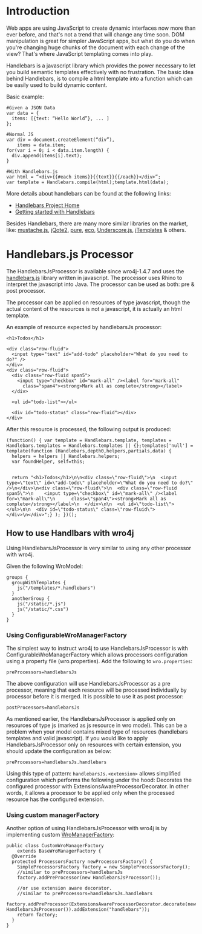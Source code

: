 # Introduction #
Web apps are using JavaScript to create dynamic interfaces now more than ever before, and that's not a trend that will change any time soon. DOM manipulation is great for simpler JavaScript apps, but what do you do when you're changing huge chunks of the document with each change of the view? That's where JavaScript templating comes into play.

Handlebars is a javascript library which provides the power necessary to let you build semantic templates effectively with no frustration. The basic idea behind Handlebars, is to compile a html template into a function which can be easily used to build dynamic content.

Basic example:

```
#Given a JSON Data
var data = { 
  items: [{text: “Hello World”}, ... ]
};

#Normal JS
var div = document.createElement(“div”),    
    items = data.item;
for(var i = 0; i < data.item.length) {  
  div.append(items[i].text);
}

#With Handlebars.js
var html = “<div>{{#each items}}{{text}}{{/each}}</div>”;
var template = Handlebars.compile(html);template.html(data);
```

More details about handlebars can be found at the following links:
  * [Handlebars Project Home](http://handlebarsjs.com/precompilation.html)
  * [Getting started with Handlebars](http://thinkvitamin.com/code/getting-started-with-handlebars-js/)

Besides Handlebars, there are many more similar libraries on the market, like: [mustache.js](https://github.com/janl/mustache.js/), [jQote2](http://aefxx.com/jquery-plugins/jqote2/), [pure](http://beebole.com/pure/), [eco](https://github.com/sstephenson/eco/), [Underscore.js](http://documentcloud.github.com/underscore/), [jTemplates](http://jtemplates.tpython.com/) & others.

# Handlebars.js Processor #
The HandlebarsJsProcessor is available since wro4j-1.4.7 and uses the [handlebars.js](https://github.com/wycats/handlebars.js/) library written in javascript. The processor uses Rhino to interpret the javascript into Java. The processor can be used as both: pre & post processor.

The processor can be applied on resources of type javascript, though the actual content of the resources is not a javascript, it is actually an html template.

An example of resource expected by handlebarsJs processor:

```
<h1>Todos</h1>

<div class="row-fluid">
  <input type="text" id="add-todo" placeholder="What do you need to do?" />
</div>
<div class="row-fluid">
  <div class="row-fluid span5">
    <input type="checkbox" id="mark-all" /><label for="mark-all"
      class="span4"><strong>Mark all as complete</strong></label>
  </div>

  <ul id="todo-list"></ul>

  <div id="todo-status" class="row-fluid"></div>
</div>
```

After this resource is processed, the following output is produced:

```
(function() { var template = Handlebars.template, templates = Handlebars.templates = Handlebars.templates || {};templates['null'] = template(function (Handlebars,depth0,helpers,partials,data) {
  helpers = helpers || Handlebars.helpers;
  var foundHelper, self=this;


  return "<h1>Todos</h1>\n\n<div class=\"row-fluid\">\n  <input type=\"text\" id=\"add-todo\" placeholder=\"What do you need to do?\" />\n</div>\n<div class=\"row-fluid\">\n  <div class=\"row-fluid span5\">\n    <input type=\"checkbox\" id=\"mark-all\" /><label for=\"mark-all\"\n      class=\"span4\"><strong>Mark all as complete</strong></label>\n  </div>\n\n  <ul id=\"todo-list\"></ul>\n\n  <div id=\"todo-status\" class=\"row-fluid\"></div>\n</div>";} ); })();
```

## How to use Handlbars with wro4j ##
Using HandlebarsJsProcessor is very similar to using any other processor with wro4j.

Given the following WroModel:

```
groups {
  groupWithTemplates {
    js("/templates/*.handlebars")
  }
  anotherGroup {
    js("/static/*.js")
    js("/static/*.css")
  }
}
```


### Using ConfigurableWroManagerFactory ###
The simplest way to instruct wro4j to use HandlebarsJsProcessor is with ConfigurableWroManagerFactory which allows processors configuration using a property file (wro.properties). Add the following to `wro.properties`:

```
preProcessors=handlebarsJs
```

The above configuration will use HandlebarsJsProcessor as a pre processor, meaning that each resource will be processed individually by processor before it is merged. It is possible to use it as post processor:

```
postProcessors=handlebarsJs
```

As mentioned earlier, the HandlebarsJsProcessor is applied only on resources of type js (marked as js resource in wro model). This can be a problem when your model contains mixed type of resources (handlebars templates and valid javascript). If you would like to apply HandlebarsJsProcessor only on resources with certain extension, you should update the configuration as below:

```
preProcessors=handlebarsJs.handlebars
```

Using this type of pattern: `handlebarsJs.<extension>` allows simplified configuration which performs the following under the hood:
Decorates the configured processor with ExtensionsAwareProcessorDecorator. In other words, it allows a processor to be applied only when the processed resource has the configured extension.

### Using custom managerFactory ###
Another option of using HandlebarsJsProcessor with wro4j is by implementing custom [WroManagerFactory](WroManager.md):

```
public class CustomWroManagerFactory
    extends BaseWroManagerFactory {
  @Override
  protected ProcessorsFactory newProcessorsFactory() {
    SimpleProcessorsFactory factory = new SimpleProcessorsFactory();
    //similar to preProcessors=handlebarsJs
    factory.addPreProcessor(new HandlebarsJsProcessor());
    
    //or use extension aware decorator.
    //similar to preProcessors=handlebarsJs.handlebars 
    factory.addPreProcessor(ExtensionsAwareProcessorDecorator.decorate(new HandlebarsJsProcessor()).addExtension("handlebars"));
    return factory;
  }
}
```